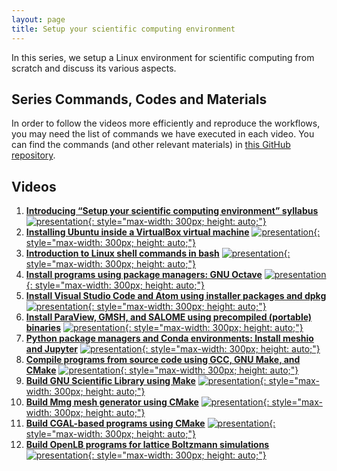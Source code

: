 ```yaml
---
layout: page
title: Setup your scientific computing environment
---
```


In this series, we setup a Linux environment for scientific computing from scratch and discuss its various aspects. 

## Series Commands, Codes and Materials

In order to follow the videos more efficiently and reproduce the workflows, you may need the list of commands we have executed in each video. You can find the commands (and other relevant materials) in [this GitHub repository](https://github.com/TuxRiders/environment-setup).

## Videos

1. [**Introducing “Setup your scientific computing environment” syllabus**](https://www.youtube.com/watch?v=w-EP6p8tDeQ)
[![presentation](http://img.youtube.com/vi/w-EP6p8tDeQ/0.jpg){: style="max-width: 300px; height: auto;"}](https://www.youtube.com/watch?v=w-EP6p8tDeQ)
2. [**Installing Ubuntu inside a VirtualBox virtual machine**](https://www.youtube.com/watch?v=rJAN1UdbBhs)
[![presentation](http://img.youtube.com/vi/rJAN1UdbBhs/0.jpg){: style="max-width: 300px; height: auto;"}](https://www.youtube.com/watch?v=rJAN1UdbBhs)
3. [**Introduction to Linux shell commands in bash**](https://www.youtube.com/watch?v=MwecBzno6hI)
[![presentation](http://img.youtube.com/vi/MwecBzno6hI/0.jpg){: style="max-width: 300px; height: auto;"}](https://www.youtube.com/watch?v=MwecBzno6hI)
4. [**Install programs using package managers: GNU Octave**](https://www.youtube.com/watch?v=LVHSmM3mOoE)
[![presentation](http://img.youtube.com/vi/LVHSmM3mOoE/0.jpg){: style="max-width: 300px; height: auto;"}](https://www.youtube.com/watch?v=LVHSmM3mOoE)
5. [**Install Visual Studio Code and Atom using installer packages and dpkg**](https://www.youtube.com/watch?v=SVhe97F3R4w)
[![presentation](http://img.youtube.com/vi/SVhe97F3R4w/0.jpg){: style="max-width: 300px; height: auto;"}](https://www.youtube.com/watch?v=SVhe97F3R4w)
6. [**Install ParaView, GMSH, and SALOME using precompiled (portable) binaries**](https://www.youtube.com/watch?v=6c5PYMWrweg)
[![presentation](http://img.youtube.com/vi/6c5PYMWrweg/0.jpg){: style="max-width: 300px; height: auto;"}](https://www.youtube.com/watch?v=6c5PYMWrweg)
7. [**Python package managers and Conda environments: Install meshio and Jupyter**](https://www.youtube.com/watch?v=WUw6iiTRsZA)
[![presentation](http://img.youtube.com/vi/WUw6iiTRsZA/0.jpg){: style="max-width: 300px; height: auto;"}](https://www.youtube.com/watch?v=WUw6iiTRsZA)
8. [**Compile programs from source code using GCC, GNU Make, and CMake**](https://www.youtube.com/watch?v=qON2D3vDIt8)
[![presentation](http://img.youtube.com/vi/qON2D3vDIt8/0.jpg){: style="max-width: 300px; height: auto;"}](https://www.youtube.com/watch?v=qON2D3vDIt8)
9. [**Build GNU Scientific Library using Make**](https://www.youtube.com/watch?v=dKBLJN4x_7A)
[![presentation](http://img.youtube.com/vi/dKBLJN4x_7A/0.jpg){: style="max-width: 300px; height: auto;"}](https://www.youtube.com/watch?v=dKBLJN4x_7A)
10. [**Build Mmg mesh generator using CMake**](https://www.youtube.com/watch?v=RTGhzbszxwI)
[![presentation](http://img.youtube.com/vi/RTGhzbszxwI/0.jpg){: style="max-width: 300px; height: auto;"}](https://www.youtube.com/watch?v=RTGhzbszxwI)
11. [**Build CGAL-based programs using CMake**](https://www.youtube.com/watch?v=5IMibEt5JpY)
[![presentation](http://img.youtube.com/vi/5IMibEt5JpY/0.jpg){: style="max-width: 300px; height: auto;"}](https://www.youtube.com/watch?v=5IMibEt5JpY)
12. [**Build OpenLB programs for lattice Boltzmann simulations**](https://www.youtube.com/watch?v=jt_4eGJeSB8)
[![presentation](http://img.youtube.com/vi/jt_4eGJeSB8/0.jpg){: style="max-width: 300px; height: auto;"}](https://www.youtube.com/watch?v=jt_4eGJeSB8)